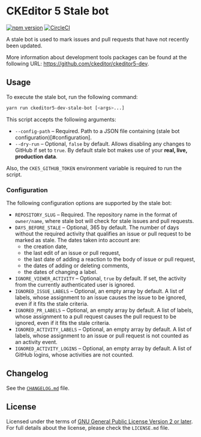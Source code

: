 CKEditor 5 Stale bot
====================

[![npm version](https://badge.fury.io/js/%40ckeditor%2Fckeditor5-dev-stale-bot.svg)](https://www.npmjs.com/package/@ckeditor/ckeditor5-dev-stale-bot)
[![CircleCI](https://circleci.com/gh/ckeditor/ckeditor5-dev.svg?style=shield)](https://app.circleci.com/pipelines/github/ckeditor/ckeditor5-dev?branch=master)

A stale bot is used to mark issues and pull requests that have not recently been updated.

More information about development tools packages can be found at the following URL: <https://github.com/ckeditor/ckeditor5-dev>.

## Usage

To execute the stale bot, run the following command:

```bash
yarn run ckeditor5-dev-stale-bot [<args>...]
```

This script accepts the following arguments:

* `--config-path` &ndash; Required. Path to a JSON file containing (stale bot configuration)[#configuration].
* `--dry-run` &ndash; Optional, `false` by default. Allows disabling any changes to GitHub if set to `true`. By default stale bot makes use of your **real, live, production data**.

Also, the `CKE5_GITHUB_TOKEN` environment variable is required to run the script.

### Configuration

The following configuration options are supported by the stale bot:

* `REPOSITORY_SLUG` &ndash; Required. The repository name in the format of `owner/name`, where stale bot will check for stale issues and pull requests.
* `DAYS_BEFORE_STALE` &ndash; Optional, 365 by default. The number of days without the required activity that qualifies an issue or pull request to be marked as stale. The dates taken into account are:
  * the creation date,
  * the last edit of an issue or pull request,
  * the last date of adding a reaction to the body of issue or pull request,
  * the dates of adding or deleting comments,
  * the dates of changing a label.
* `IGNORE_VIEWER_ACTIVITY` &ndash; Optional, `true` by default. If set, the activity from the currently authenticated user is ignored.
* `IGNORED_ISSUE_LABELS` &ndash; Optional, an empty array by default. A list of labels, whose assignment to an issue causes the issue to be ignored, even if it fits the stale criteria.
* `IGNORED_PR_LABELS` &ndash; Optional, an empty array by default. A list of labels, whose assignment to a pull request causes the pull request to be ignored, even if it fits the stale criteria.
* `IGNORED_ACTIVITY_LABELS` &ndash; Optional, an empty array by default. A list of labels, whose assignment to an issue or pull request is not counted as an activity event.
* `IGNORED_ACTIVITY_LOGINS` &ndash; Optional, an empty array by default. A list of GitHub logins, whose activities are not counted.

## Changelog

See the [`CHANGELOG.md`](https://github.com/ckeditor/ckeditor5-dev/blob/master/packages/ckeditor5-dev-stale-bot/CHANGELOG.md) file.

## License

Licensed under the terms of [GNU General Public License Version 2 or later](http://www.gnu.org/licenses/gpl.html). For full details about the license, please check the `LICENSE.md` file.
